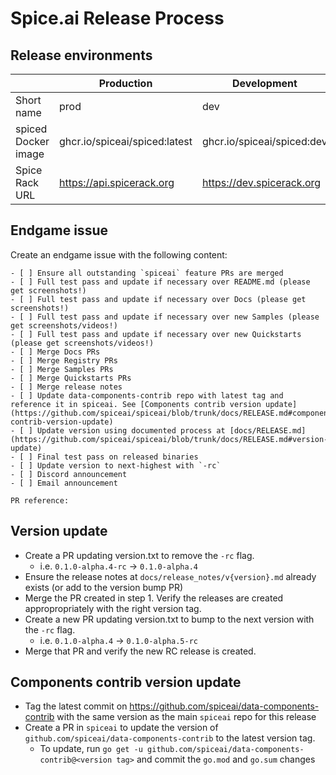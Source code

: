 # Spice.ai Release Process

## Release environments

|                     | Production                    | Development                | Local                        |
| ------------------- | ----------------------------- | -------------------------- | ---------------------------- |
| Short name          | prod                          | dev                        | local                        |
| spiced Docker image | ghcr.io/spiceai/spiced:latest | ghcr.io/spiceai/spiced:dev | ghcr.io/spiceai/spiced:local |
| Spice Rack URL      | https://api.spicerack.org     | https://dev.spicerack.org  | http://localhost:80          |

## Endgame issue

Create an endgame issue with the following content:

```
- [ ] Ensure all outstanding `spiceai` feature PRs are merged
- [ ] Full test pass and update if necessary over README.md (please get screenshots!)
- [ ] Full test pass and update if necessary over Docs (please get screenshots!)
- [ ] Full test pass and update if necessary over new Samples (please get screenshots/videos!)
- [ ] Full test pass and update if necessary over new Quickstarts (please get screenshots/videos!)
- [ ] Merge Docs PRs
- [ ] Merge Registry PRs
- [ ] Merge Samples PRs
- [ ] Merge Quickstarts PRs
- [ ] Merge release notes
- [ ] Update data-components-contrib repo with latest tag and reference it in spiceai. See [Components contrib version update](https://github.com/spiceai/spiceai/blob/trunk/docs/RELEASE.md#components-contrib-version-update)
- [ ] Update version using documented process at [docs/RELEASE.md](https://github.com/spiceai/spiceai/blob/trunk/docs/RELEASE.md#version-update)
- [ ] Final test pass on released binaries
- [ ] Update version to next-highest with `-rc`
- [ ] Discord announcement
- [ ] Email announcement

PR reference:
```

## Version update

- Create a PR updating version.txt to remove the `-rc` flag.
  - i.e. `0.1.0-alpha.4-rc` -> `0.1.0-alpha.4`
- Ensure the release notes at `docs/release_notes/v{version}.md` already exists (or add to the version bump PR)
- Merge the PR created in step 1. Verify the releases are created appropropriately with the right version tag.
- Create a new PR updating version.txt to bump to the next version with the `-rc` flag.
  - i.e. `0.1.0-alpha.4` -> `0.1.0-alpha.5-rc`
- Merge that PR and verify the new RC release is created.

## Components contrib version update

- Tag the latest commit on https://github.com/spiceai/data-components-contrib with the same version as the main `spiceai` repo for this release
- Create a PR in `spiceai` to update the version of `github.com/spiceai/data-components-contrib` to the latest version tag.
  - To update, run `go get -u github.com/spiceai/data-components-contrib@<version tag>` and commit the `go.mod` and `go.sum` changes
